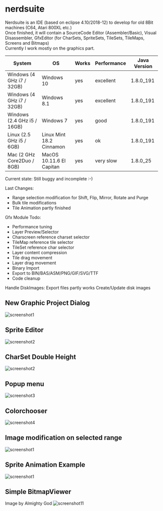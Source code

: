 # nerdsuite
Nerdsuite is an IDE (based on eclipse 4.10/2018-12) to develop for old 8Bit machines (C64, Atari 800XL etc.)  
Once finished, it will contain a SourceCode Editor (Assembler/Basic), Visual Disassembler, GfxEditor (for CharSets, SpriteSets, TileSets, TileMaps, Screens and Bitmaps)  
Currently I work mostly on the graphics part.  

| System | OS | Works | Performance | Java Version
| -- | -- | -- | -- | -- |
| Windows (4 GHz i7 / 32GB) | Windows 10 | yes | excellent| 1.8.0_191
| Windows (4 GHz i7 / 32GB) | Windows 8.1 | yes | excellent| 1.8.0_191
| Windows (2.4 GHz i5 / 16GB) | Windows 7 | yes | good| 1.8.0_191
| Linux (2.5 GHz i5 / 6GB) | Linux Mint 18.2 Cinnamon | yes | ok | 1.8.0_191
| Mac (2 GHz Core2Duo / 8GB) | MacOS 10.11.6 El Capitan | yes | very slow | 1.8.0_25

Current state: Still buggy and incomplete :-)

Last Changes:
- Range selection modification for Shift, Flip, Mirror, Rotate and Purge
- Bulk tile modifications
- Tile Animation partly finished

Gfx Module Todo:
- Performance tuning
- Layer Preview/Selector
- Charscreen reference charset selector
- TileMap reference tile selector
- TileSet reference char selector
- Layer content compression
- Tile drag movement
- Layer drag movement
- Binary Import
- Export to BIN/BAS/ASM/PNG/GIF/SVG/TTF
- Code cleanup


Handle DiskImages:
Export files partly works
Create/Update disk images


## New Graphic Project Dialog
![screenshot1](https://github.com/guidobonerz/nerdsuite/blob/develop/docs/ns_screen1.png)
## Sprite Editor
![screenshot2](https://github.com/guidobonerz/nerdsuite/blob/develop/docs/ns_screen2.png)
## CharSet Double Height
![screenshot2](https://github.com/guidobonerz/nerdsuite/blob/develop/docs/ns_screen4.png)
## Popup menu
![screenshot3](https://github.com/guidobonerz/nerdsuite/blob/develop/docs/ns_screen3.png)
## Colorchooser
![screenshot4](https://github.com/guidobonerz/nerdsuite/blob/develop/docs/ColorChooser.png)
## Image modification on selected range
![screenshot1](https://github.com/guidobonerz/nerdsuite/blob/develop/docs/range_selection.png)
## Sprite Animation Example
![screenshot1](https://github.com/guidobonerz/nerdsuite/blob/develop/docs/drops_animation.gif)
## Simple BitmapViewer
Image by Almighty God
![screenshot11](https://github.com/guidobonerz/nerdsuite/blob/develop/docs/koala.png)

